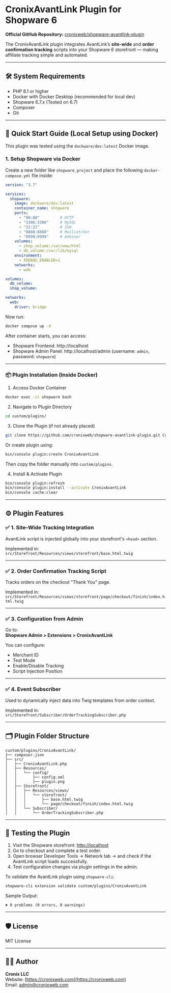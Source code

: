 # CronixAvantLink Plugin for Shopware 6

**Official GitHub Repository:** [cronixweb/shopware-avantlink-plugin](https://github.com/cronixweb/shopware-avantlink-plugin)

The CronixAvantLink plugin integrates AvantLink’s **site-wide** and **order confirmation tracking** scripts into your Shopware 6 storefront — making affiliate tracking simple and automated.

---

## 🛠️ System Requirements

- PHP 8.1 or higher  
- Docker with Docker Desktop (recommended for local dev)  
- Shopware 6.7.x (Tested on 6.7)  
- Composer  
- Git  

---

## 🚀 Quick Start Guide (Local Setup using Docker)

This plugin was tested using the `dockware/dev:latest` Docker image.

### 1. Setup Shopware via Docker

Create a new folder like `shopware_project` and place the following `docker-compose.yml` file inside:

```yaml
version: "3.7"

services:
  shopware:
    image: dockware/dev:latest
    container_name: shopware
    ports:
      - "80:80"         # HTTP
      - "3306:3306"     # MySQL
      - "22:22"         # SSH
      - "8888:8888"     # Mailcatcher
      - "9999:9999"     # Adminer
    volumes:
      - shop_volume:/var/www/html
      - db_volume:/var/lib/mysql
    environment:
      - XDEBUG_ENABLED=1
    networks:
      - web

volumes:
  db_volume:
  shop_volume:

networks:
  web:
    driver: bridge
```

Now run:

```bash
docker compose up -d
```

After container starts, you can access:

- Shopware Frontend: http://localhost  
- Shopware Admin Panel: http://localhost/admin (username: `admin`, password: `shopware`)

---

### 📦 Plugin Installation (Inside Docker)

1. Access Docker Container

```bash
docker exec -it shopware bash
```

2. Navigate to Plugin Directory

```bash
cd custom/plugins/
```

3. Clone the Plugin (if not already placed)

```bash
git clone https://github.com/cronixweb/shopware-avantlink-plugin.git CronixAvantLink
```

Or create plugin using:

```bash
bin/console plugin:create CronixAvantLink
```

Then copy the folder manually into `custom/plugins`.

4. Install & Activate Plugin

```bash
bin/console plugin:refresh
bin/console plugin:install --activate CronixAvantLink
bin/console cache:clear
```

---

## ⚙️ Plugin Features

### ✅ 1. Site-Wide Tracking Integration

AvantLink script is injected globally into your storefront's `<head>` section.

Implemented in:  
`src/Storefront/Resources/views/storefront/base.html.twig`

---

### ✅ 2. Order Confirmation Tracking Script

Tracks orders on the checkout "Thank You" page.

Implemented in:  
`src/Storefront/Resources/views/storefront/page/checkout/finish/index.html.twig`

---

### ✅ 3. Configuration from Admin

Go to:  
**Shopware Admin > Extensions > CronixAvantLink**

You can configure:

- Merchant ID  
- Test Mode  
- Enable/Disable Tracking  
- Script Injection Position  

---

### ✅ 4. Event Subscriber

Used to dynamically inject data into Twig templates from order context.

Implemented in:  
`src/Storefront/Subscriber/OrderTrackingSubscriber.php`

---

## 🗂️ Plugin Folder Structure

```
custom/plugins/CronixAvantLink/
├── composer.json
├── src/
│   ├── CronixAvantLink.php
│   ├── Resources/
│   │   └── config/
│   │       ├── config.xml
│   │       ├── plugin.png
│   ├── Storefront/
│   │   ├── Resources/views/
│   │   │   └── storefront/
│   │   │       ├── base.html.twig
│   │   │       └── page/checkout/finish/index.html.twig
│   │   └── Subscriber/
│   │       └── OrderTrackingSubscriber.php
```

---

## 🧪 Testing the Plugin

1. Visit the Shopware storefront: [http://localhost](http://localhost)  
2. Go to checkout and complete a test order.  
3. Open browser Developer Tools → Network tab → and check if the AvantLink script loads successfully.  
4. Test configuration changes via plugin settings in the admin.

To validate the AvantLink plugin using `shopware-cli`:

```bash
shopware-cli extension validate custom/plugins/CronixAvantLink
```

Sample Output:

```
✖ 0 problems (0 errors, 0 warnings)
```

---

## 🛡 License

MIT License

---

## 👨‍💻 Author

**Cronix LLC**  
Website: [https://cronixweb.com](https://cronixweb.com)  
Email: [admin@cronixweb.com](mailto:admin@cronixweb.com)
